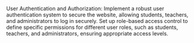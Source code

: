User Authentication and Authorization:
Implement a robust user authentication system to secure the website, allowing students, teachers, and administrators to log in securely.
Set up role-based access control to define specific permissions for different user roles, such as students, teachers, and administrators, ensuring appropriate access levels.
